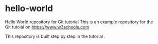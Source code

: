 # hello-world
Hello World repository for Git tutorial
This is an example repository for the Git tutoial on https://www.w3schools.com

This repository is built step by step in the tutorial .
